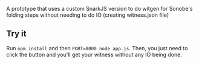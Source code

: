 A prototype that uses a custom SnarkJS version to do witgen for Sonobe's folding steps without needing to do IO (creating witness.json file) 

## Try it
Run `npm install` and then `PORT=8000 node app.js`.
Then, you just need to click the button and you'll get your witness without any IO being done.